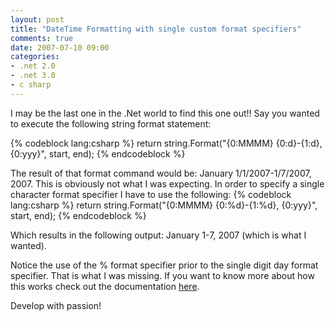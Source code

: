 ```yaml
---
layout: post
title: "DateTime Formatting with single custom format specifiers"
comments: true
date: 2007-07-10 09:00
categories:
- .net 2.0
- .net 3.0
- c sharp
---
```


I may be the last one in the .Net world to find this one out!! Say you wanted to execute the following string format statement:

 
{% codeblock lang:csharp %}
return string.Format("{0:MMMM} {0:d}-{1:d}, {0:yyy}", start, end); 
{% endcodeblock %}




The result of that format command would be: January 1/1/2007-1/7/2007, 2007. This is obviously not what I was expecting. In order to specify a single character format specifier I have to use the following:
{% codeblock lang:csharp %}
return string.Format("{0:MMMM} {0:%d}-{1:%d}, {0:yyy}", start, end); 
{% endcodeblock %}




Which results in the following output: January 1-7, 2007 (which is what I wanted).

Notice the use of the % format specifier prior to the single digit day format specifier. That is what I was missing. If you want to know more about how this works check out the documentation [here](http://msdn2.microsoft.com/en-us/library/8kb3ddd4(vs.80).aspx#UsingSingleSpecifiers).

Develop with passion!





